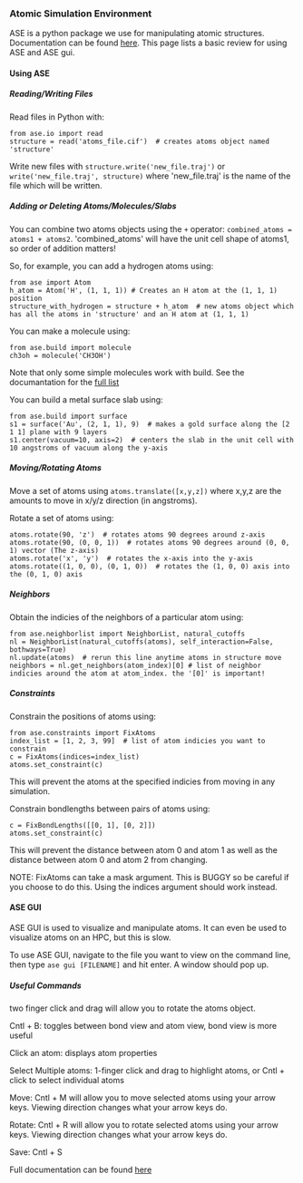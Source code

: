 ### Atomic Simulation Environment

ASE is a python package we use for manipulating atomic structures. Documentation can be found [here](https://wiki.fysik.dtu.dk/ase/#). This page lists a basic review for using ASE and ASE gui.

#### Using ASE

##### Reading/Writing Files

Read files in Python with:
```
from ase.io import read
structure = read('atoms_file.cif')  # creates atoms object named 'structure'
```
Write new files with `structure.write('new_file.traj')` or `write('new_file.traj', structure)` where 'new_file.traj' is the name of the file which will be written.

##### Adding or Deleting Atoms/Molecules/Slabs

You can combine two atoms objects using the `+` operator: `combined_atoms = atoms1 + atoms2`. 'combined_atoms' will have the unit cell shape of atoms1, so order of addition matters!

So, for example, you can add a hydrogen atoms using:

```
from ase import Atom
h_atom = Atom('H', (1, 1, 1)) # Creates an H atom at the (1, 1, 1) position
structure_with_hydrogen = structure + h_atom  # new atoms object which has all the atoms in 'structure' and an H atom at (1, 1, 1)
```

You can make a molecule using:

```
from ase.build import molecule
ch3oh = molecule('CH3OH')
```
Note that only some simple molecules work with build. See the documantation for the [full list](https://wiki.fysik.dtu.dk/ase/ase/build/build.html?highlight=build#ase.build.molecule)

You can build a metal surface slab using:

```
from ase.build import surface
s1 = surface('Au', (2, 1, 1), 9)  # makes a gold surface along the [2 1 1] plane with 9 layers
s1.center(vacuum=10, axis=2)  # centers the slab in the unit cell with 10 angstroms of vacuum along the y-axis
```

##### Moving/Rotating Atoms

Move a set of atoms using `atoms.translate([x,y,z])` where x,y,z are the amounts to move in x/y/z direction (in angstroms).

Rotate a set of atoms using:
```
atoms.rotate(90, 'z')  # rotates atoms 90 degrees around z-axis
atoms.rotate(90, (0, 0, 1))  # rotates atoms 90 degrees around (0, 0, 1) vector (The z-axis)
atoms.rotate('x', 'y')  # rotates the x-axis into the y-axis
atoms.rotate((1, 0, 0), (0, 1, 0))  # rotates the (1, 0, 0) axis into the (0, 1, 0) axis
```

##### Neighbors

Obtain the indicies of the neighbors of a particular atom using:
```
from ase.neighborlist import NeighborList, natural_cutoffs
nl = NeighborList(natural_cutoffs(atoms), self_interaction=False, bothways=True)
nl.update(atoms)  # rerun this line anytime atoms in structure move
neighbors = nl.get_neighbors(atom_index)[0] # list of neighbor indicies around the atom at atom_index. the '[0]' is important!
```

##### Constraints

Constrain the positions of atoms using:
```
from ase.constraints import FixAtoms
index_list = [1, 2, 3, 99]  # list of atom indicies you want to constrain
c = FixAtoms(indices=index_list)
atoms.set_constraint(c)
```
This will prevent the atoms at the specified indicies from moving in any simulation.

Constrain bondlengths between pairs of atoms using:
```
c = FixBondLengths([[0, 1], [0, 2]])
atoms.set_constraint(c)
```
This will prevent the distance between atom 0 and atom 1 as well as the distance between atom 0 and atom 2 from changing.

NOTE: FixAtoms can take a mask argument. This is BUGGY so be careful if you choose to do this. Using the indices argument should work instead.

#### ASE GUI

ASE GUI is used to visualize and manipulate atoms. It can even be used to visualize atoms on an HPC, but this is slow.

To use ASE GUI, navigate to the file you want to view on the command line, then type ```ase gui [FILENAME]``` and hit enter. A window should pop up.

##### Useful Commands

two finger click and drag will allow you to rotate the atoms object.

Cntl + B: toggles between bond view and atom view, bond view is more useful

Click an atom: displays atom properties

Select Multiple atoms: 1-finger click and drag to highlight atoms, or Cntl + click to select individual atoms

Move: Cntl + M will allow you to move selected atoms using your arrow keys. Viewing direction changes what your arrow keys do.

Rotate: Cntl + R will allow you to rotate selected atoms using your arrow keys. Viewing direction changes what your arrow keys do.

Save: Cntl + S

Full documentation can be found [here](https://wiki.fysik.dtu.dk/ase/ase/gui/gui.html?highlight=ase%20gui#module-ase.gui)
